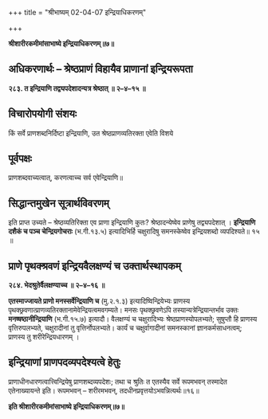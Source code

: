 +++
title = "श्रीभाष्यम् 02-04-07 इन्द्रियाधिकरणम्"

+++


**श्रीशारीरकमीमांसाभाष्ये इन्द्रियाधिकरणम्॥७॥**

## अधिकरणार्थः – श्रेष्ठप्राणं विहायैव प्राणानां इन्द्रियरूपता

**२८३. त इन्द्रियाणि तद्व्यपदेशादन्यत्र श्रेष्ठात् ॥ २–४–१५ ॥**

## विचारोपयोगी संशयः

किं सर्वे प्राणशब्दनिर्दिष्टा इन्द्रियाणि, उत श्रेष्ठप्राणव्यतिरक्ता एवेति विशये

## पूर्वपक्षः

प्राणशब्दवाच्यत्वात्, करणत्वाच्च सर्व एवेन्द्रियाणि॥

## सिद्धान्तमुखेन सूत्रार्थविवरणम्

इति प्राप्त उच्यते – श्रेष्ठव्यतिरिक्ता एव प्राणा इन्द्रियाणि कुतः? श्रेष्ठादन्येष्वेव प्राणेषु तद्व्यपदेशात् । **इन्द्रियाणि दशैकं च पञ्च चेन्द्रियगोचराः** (भ.गी.१३.५) इत्यादिभिर्हि चक्षुरादिषु समनस्केष्वेव इन्द्रियशब्दो व्यपदिश्यते॥ १५ ॥

## प्राणे पृथक्श्रवणं इन्द्रियवैलक्षण्यं च उक्तार्थस्थापकम्

**२८४. भेदश्रुतेर्वैलक्षण्याच्च ॥ २–४–१६ ॥**

**एतस्माज्जायते प्राणो मनस्सर्वेन्द्रियाणि च** (मु.२.१.३) इत्यादिष्विन्द्रियेभ्यः प्राणस्य पृथक्छ्रवणात्प्राणव्यतिरक्तानामेवेन्द्रियत्वमवगम्यते। मनसः पृथक्छ्रवणेऽपि तस्यान्यत्रेन्द्रियान्तर्भाव उक्तः **मनष्षष्ठानीन्द्रियाणि** (भ.गी.१५.७) इत्यादौ। वैलक्षण्यं च चक्षुरादिभ्यः श्रेष्ठप्राणस्योपलभ्यते; सुषुप्तौ हि प्राणस्य वृत्तिरुपलभ्यते, चक्षुरादीनां तु वृत्तिर्नोपलभ्यते। कार्यं च चक्षुर्वागादीनां समनस्कानां ज्ञानकर्मसाधनत्वम्; प्राणस्य तु शरीरेन्द्रियधारणम् ।

## इन्द्रियाणां प्राणपदव्यपदेश्यत्वे हेतुः

प्राणाधीनधारणत्वात्त्विन्द्रियेषु प्राणशब्दव्यपदेशः; तथा च श्रुतिः त एतस्यैव सर्वे रूपमभवन् तस्मादेत एतेनाख्यायन्ते इति। रूपमभवन् – शरीरमभवन्, तदधीनप्रवृत्तयोऽभवन्नित्यर्थः॥१६॥

**इति श्रीशारीरकमीमांसाभाष्ये इन्द्रियाधिकरणम्॥७॥**


